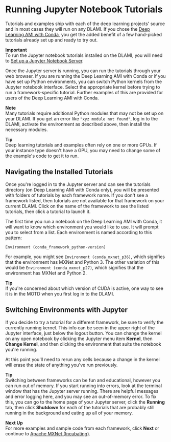 # Running Jupyter Notebook Tutorials<a name="tutorial-jupyter"></a>

Tutorials and examples ship with each of the deep learning projects' source and in most cases they will run on any DLAMI\. If you chose the [Deep Learning AMI with Conda](overview-conda.md), you get the added benefit of a few hand\-picked tutorials already set up and ready to try out\. 

**Important**  
To run the Jupyter notebook tutorials installed on the DLAMI, you will need to [Set up a Jupyter Notebook Server](setup-jupyter.md)\.

Once the Jupyter server is running, you can run the tutorials through your web browser\. If you are running the Deep Learning AMI with Conda or if you have set up Python environments, you can switch Python kernels from the Jupyter notebook interface\. Select the appropriate kernel before trying to run a framework\-specific tutorial\. Further examples of this are provided for users of the Deep Learning AMI with Conda\.

**Note**  
Many tutorials require additional Python modules that may not be set up on your DLAMI\. If you get an error like `"xyz module not found"`, log in to the DLAMI, activate the environment as described above, then install the necessary modules\. 

**Tip**  
Deep learning tutorials and examples often rely on one or more GPUs\. If your instance type doesn't have a GPU, you may need to change some of the example's code to get it to run\.

## Navigating the Installed Tutorials<a name="tutorial-jupyter-nav"></a>

Once you're logged in to the Jupyter server and can see the tutorials directory \(on Deep Learning AMI with Conda only\), you will be presented with folders of tutorials by each framework name\. If you don't see a framework listed, then tutorials are not available for that framework on your current DLAMI\. Click on the name of the framework to see the listed tutorials, then click a tutorial to launch it\.

The first time you run a notebook on the Deep Learning AMI with Conda, it will want to know which environment you would like to use\. It will prompt you to select from a list\. Each environment is named according to this pattern:

`Environment (conda_framework_python-version)`

For example, you might see `Environment (conda_mxnet_p36)`, which signifies that the environment has MXNet and Python 3\. The other variation of this would be `Environment (conda_mxnet_p27)`, which signifies that the environment has MXNet and Python 2\.

**Tip**  
If you're concerned about which version of CUDA is active, one way to see it is in the MOTD when you first log in to the DLAMI\. 

## Switching Environments with Jupyter<a name="tutorial-jupyter-switching"></a>

If you decide to try a tutorial for a different framework, be sure to verify the currently running kernel\. This info can be seen in the upper right of the Jupyter interface, just below the logout button\. You can change the kernel on any open notebook by clicking the Jupyter menu item **Kernel**, then **Change Kernel**, and then clicking the environment that suits the notebook you're running\.

At this point you'll need to rerun any cells because a change in the kernel will erase the state of anything you've run previously\.

**Tip**  
Switching between frameworks can be fun and educational, however you can run out of memory\. If you start running into errors, look at the terminal window that has the Jupyter server running\. There are helpful messages and error logging here, and you may see an out\-of\-memory error\. To fix this, you can go to the home page of your Jupyter server, click the **Running** tab, then click **Shutdown** for each of the tutorials that are probably still running in the background and eating up all of your memory\.

**Next Up**  
For more examples and sample code from each framework, click **Next** or continue to [Apache MXNet \(Incubating\)](tutorial-mxnet.md)\.